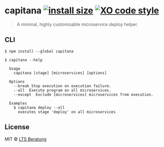 # capitana [![install size](https://flat.badgen.net/packagephobia/install/gineta)](https://packagephobia.now.sh/result?p=gineta) [![XO code style](https://flat.badgen.net/xo/status/standup-boy)](https://github.com/xojs/xo)

> A minimal, highly customisable microservice deploy helper.


## CLI

```
$ npm install --global capitana
```

```
$ capitana --help

  Usage
    capitana [stage] [microservices] [options]

  Options
    --break Stop execution on execution failure.
    --all  Execute program on all microservices.
    --except  Exclude [microservices] microservices from execution.

  Examples
    $ capitana deploy --all
      executes stage 'deploy' on all microservices
```

## License

MIT © [LTS Beratung](https://lts-beratung.de/en.html)
